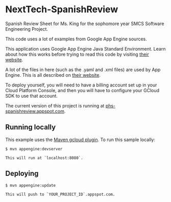 # NextTech-SpanishReview
Spanish Review Sheet for Ms. King for the sophomore year SMCS Software Engineering Project.

This code uses a lot of examples from Google App Engine sources.

This application uses Google App Engine Java Standard Environment. Learn about how this works before trying to read this code by visiting [their website](https://cloud.google.com/appengine/docs/java/).

A lot of the files in here (such as the .yaml and .xml files) are used by App Engine. This is all described on [their website](https://cloud.google.com/appengine/docs/java/).

To deploy yourself, you will need to have a billing account set up in your Cloud Platform Console, and then you will have to configure your GCloud SDK to use that account.

The current version of this project is running at [phs-spanishreview.appspot.com](phs-spanishreview.appspot.com).

## Running locally 
This example uses the
[Maven gcloud plugin](https://cloud.google.com/appengine/docs/java/managed-vms/maven).
To run this sample locally:

    $ mvn appengine:devserver

    This will run at `localhost:8080`.

## Deploying

    $ mvn appengine:update

    This will push to `YOUR_PROJECT_ID`.appspot.com.

